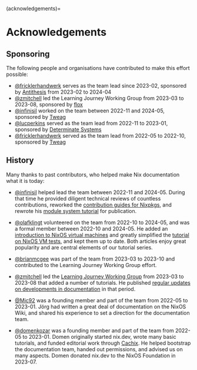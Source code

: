 (acknowledgements)=
# Acknowledgements

## Sponsoring

The following people and organisations have contributed to make this effort possible:

- [@fricklerhandwerk] serves as the team lead since 2023-02, sponsored by [Antithesis](https://antithesis.com) from 2023-02 to 2024-04
- [@zmitchell] led the Learning Journey Working Group from 2023-03 to 2023-08, sponsored by [flox](https://floxdev.com)
- [@infinisil] worked on the team between 2022-11 and 2024-05, sponsored by [Tweag]
- [@lucperkins](https://github.com/lucperkins) served as the team lead from 2022-11 to 2023-01, sponsored by [Determinate Systems](https://determinate.systems)
- [@fricklerhandwerk] served as the team lead from 2022-05 to 2022-10, sponsored by [Tweag]

[@fricklerhandwerk]: https://github.com/fricklerhandwerk
[@zmitchell]: https://github.com/zmitchell
[Tweag]: https://tweag.io
[@infinisil]: https://github.com/infinisil

## History

Many thanks to past contributors, who helped make Nix documentation what it is today:

- [@infinisil] helped lead the team between 2022-11 and 2024-05.
  During that time he provided diligent technical reviews of countless contributions, reworked the [contribution guides for Nixpkgs](https://github.com/NixOS/nixpkgs/blob/master/CONTRIBUTING.md), and rewrote his [module system tutorial](https://nix.dev/tutorials/module-system/deep-dive) for publication.

- [@olafklingt](https://github.com/olafklingt) volunteered on the team from 2022-10 to 2024-05, and was a formal member between 2022-10 and 2024-05.
  He added an [introduction to NixOS virtual machines](https://nix.dev/tutorials/nixos/nixos-configuration-on-vm) and greatly simplified the [tutorial on NixOS VM tests](https://nix.dev/tutorials/nixos/integration-testing-using-virtual-machines), and kept them up to date.
  Both articles enjoy great popularity and are central elements of our tutorial series.

- [@brianmcgee](https://github.com/brianmcgee) was part of the team from 2023-03 to 2023-10 and contributed to the Learning Journey Working Group effort.

- [@zmitchell] led the [Learning Journey Working Group](https://discourse.nixos.org/search?q=learning%20journey%20working%20group%20-%20meeting%20notes%20in%3Atitle%20order%3Alatest_topic) from 2023-03 to 2023-08 that added a number of tutorials.
  He published [regular updates on developments in documentation](https://discourse.nixos.org/search?q=This%20Month%20in%20Nix%20Docs%20in%3Atitle%20before%3A2023-10-30%20order%3Alatest_topic) in that period.

- [@Mic92](https://github.com/Mic92) was a founding member and part of the team from 2022-05 to 2023-01.
  Jörg had written a great deal of documentation on the NixOS Wiki, and shared his experience to set a direction for the documentation team.

- [@domenkozar](https://github.com/domenkozar) was a founding member and part of the team from 2022-05 to 2023-01.
  Domen originally started nix.dev, wrote many basic tutorials, and funded editorial work through [Cachix](https://www.cachix.org/).
  He helped bootstrap the documentation team, handed out permissions, and advised us on many aspects.
  Domen donated nix.dev to the NixOS Foundation in 2023-07.
